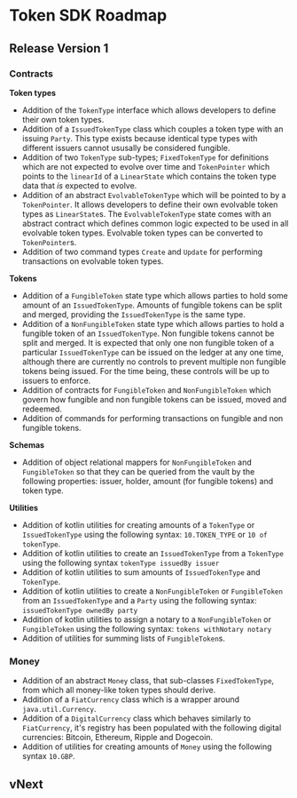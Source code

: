 # Token SDK Roadmap

## Release Version 1

### Contracts

**Token types**

* Addition of the `TokenType` interface which allows developers to define their own token types. 
* Addition of a `IssuedTokenType` class which couples a token type with an issuing `Party`. This type exists because identical type types with different issuers cannot ususally be considered fungible. 
* Addition of two `TokenType` sub-types; `FixedTokenType` for definitions which are not expected to evolve over time and `TokenPointer` which points to the `linearId` of a `LinearState` which contains the token type data that _is_ expected to evolve. 
* Addition of an abstract `EvolvableTokenType` which will be pointed to by a `TokenPointer`. It allows developers to define their own evolvable token types as `LinearState`s. The `EvolvableTokenType` state comes with an abstract contract which defines common logic expected to be used in all evolvable token types. Evolvable token types can be converted to `TokenPointer`s.
* Addition of two command types `Create` and `Update` for performing transactions on evolvable token types. 

**Tokens**

* Addition of a `FungibleToken` state type which allows parties to hold some amount of an `IssuedTokenType`. Amounts of fungible tokens can be split and merged, providing the `IssuedTokenType` is the same type.
* Addition of a `NonFungibleToken` state type which allows parties to hold a fungible token of an `IssuedTokenType`. Non fungible tokens cannot be split and merged. It is expected that only one non fungible token of a particular `IssuedTokenType` can be issued on the ledger at any one time, although there are currently no controls to prevent multiple non fungible tokens being issued. For the time being, these controls will be up to issuers to enforce.
* Addition of contracts for `FungibleToken` and `NonFungibleToken` which govern how fungible and non fungible tokens can be issued, moved and redeemed.
* Addition of commands for performing transactions on fungible and non fungible tokens.

**Schemas**

* Addition of object relational mappers for `NonFungibleToken` and `FungibleToken` so that they can be queried from the vault by the following properties: issuer, holder, amount (for fungible tokens) and token type.

**Utilities**

* Addition of kotlin utilities for creating amounts of a `TokenType` or `IssuedTokenType` using the following syntax: `10.TOKEN_TYPE` or `10 of tokenType`.
* Addition of kotlin utilities to create an `IssuedTokenType` from a `TokenType` using the following syntax `tokenType issuedBy issuer`
* Addition of kotlin utilities to sum amounts of `IssuedTokenType` and `TokenType`.
* Addition of kotlin utilities to create a `NonFungibleToken` or `FungibleToken` from an `IssuedTokenType` and a `Party` using the following syntax: `issuedTokenType ownedBy party`
* Addition of kotlin utilities to assign a notary to a `NonFungibleToken` or `FungibleToken` using the following syntax: `tokens withNotary notary`
* Addition of utilities for summing lists of `FungibleToken`s.

### Money

* Addition of an abstract `Money` class, that sub-classes `FixedTokenType`, from which all money-like token types should derive.
* Addition of a `FiatCurrency` class which is a wrapper around `java.util.Currency`. 
* Addition of a `DigitalCurrency` class which behaves similarly to `FiatCurrency`, it's registry has been populated with the following digital currencies: Bitcoin, Ethereum, Ripple and Dogecoin.
* Addition of utilities for creating amounts of `Money` using the following syntax `10.GBP`.

## vNext


